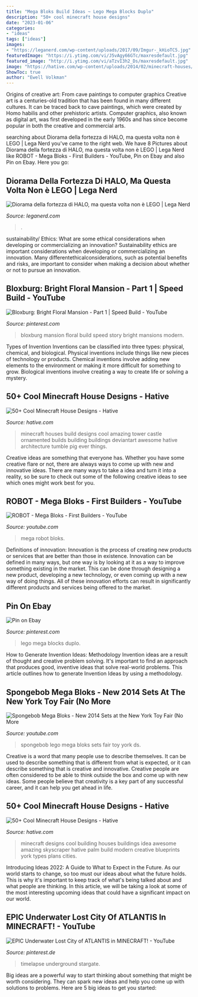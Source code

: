 ```yaml
---
title: "Mega Bloks Build Ideas ~ Lego Mega Blocks Duplo"
description: "50+ cool minecraft house designs"
date: "2023-01-06"
categories:
- "ideas"
tags: ["ideas"]
images:
- "https://leganerd.com/wp-content/uploads/2017/09/Imgur-_kHioTC5.jpg"
featuredImage: "https://i.ytimg.com/vi/J5vAgy66GTc/maxresdefault.jpg"
featured_image: "http://i.ytimg.com/vi/aTzvI3h2_Ds/maxresdefault.jpg"
image: "https://hative.com/wp-content/uploads/2014/02/minecraft-houses/palm-building-idea-20.jpg"
ShowToc: true
author: "Ewell Volkman"
---
```



Origins of creative art: From cave paintings to computer graphics
Creative art is a centuries-old tradition that has been found in many different cultures. It can be traced back to cave paintings, which were created by Homo habilis and other prehistoric artists. Computer graphics, also known as digital art, was first developed in the early 1960s and has since become popular in both the creative and commercial arts.

	

		
searching about Diorama della fortezza di HALO, ma questa volta non è LEGO | Lega Nerd you've came to the right web. We have 8 Pictures about Diorama della fortezza di HALO, ma questa volta non è LEGO | Lega Nerd like ROBOT - Mega Bloks - First Builders - YouTube, Pin on Ebay and also Pin on Ebay. Here you go:
		
    
## Diorama Della Fortezza Di HALO, Ma Questa Volta Non è LEGO | Lega Nerd

<img loading=lazy src="https://leganerd.com/wp-content/uploads/2017/09/Imgur-_kHioTC5.jpg" onerror="this.onerror=null;this.src='https://tse2.mm.bing.net/th?id=OIP.7GFVhaZSd5g6LxRgng18LgHaE7&amp;pid=15.1';" alt="Diorama della fortezza di HALO, ma questa volta non è LEGO | Lega Nerd">

_Source: leganerd.com_

>. 

	

sustainability/ Ethics: What are some ethical considerations when developing or commercializing an innovation?
Sustainability ethics are important considerations when developing or commercializing an innovation. Many differentethicalconsiderations, such as potential benefits and risks, are important to consider when making a decision about whether or not to pursue an innovation.

    
## Bloxburg: Bright Floral Mansion - Part 1 | Speed Build - YouTube

<img loading=lazy src="https://i.pinimg.com/736x/82/08/1c/82081c99669ef3e58423e16ddc9c3528.jpg" onerror="this.onerror=null;this.src='https://tse4.mm.bing.net/th?id=OIP.e7gmt8JdPcaL1L-SCuk1QwHaFj&amp;pid=15.1';" alt="Bloxburg: Bright Floral Mansion - Part 1 | Speed Build - YouTube">

_Source: pinterest.com_

>bloxburg mansion floral build speed story bright mansions modern. 

	

Types of Invention
Inventions can be classified into three types: physical, chemical, and biological. Physical inventions include things like new pieces of technology or products. Chemical inventions involve adding new elements to the environment or making it more difficult for something to grow. Biological inventions involve creating a way to create life or solving a mystery.

    
## 50+ Cool Minecraft House Designs - Hative

<img loading=lazy src="http://hative.com/wp-content/uploads/2014/02/minecraft-houses/ornamented-tower-design-50.jpg" onerror="this.onerror=null;this.src='https://tse2.mm.bing.net/th?id=OIP.jFE6Rn2X-AZM-wvAArdkOQHaJH&amp;pid=15.1';" alt="50+ Cool Minecraft House Designs - Hative">

_Source: hative.com_

>minecraft houses build designs cool amazing tower castle ornamented builds building buildings deviantart awesome hative architecture tumble pig ever things. 

	

Creative ideas are something that everyone has. Whether you have some creative flare or not, there are always ways to come up with new and innovative ideas. There are many ways to take a idea and turn it into a reality, so be sure to check out some of the following creative ideas to see which ones might work best for you.

    
## ROBOT - Mega Bloks - First Builders - YouTube

<img loading=lazy src="https://i.ytimg.com/vi/J5vAgy66GTc/maxresdefault.jpg" onerror="this.onerror=null;this.src='https://tse1.mm.bing.net/th?id=OIP.R484w8Lvqhne4yj1Z28WhwHaEK&amp;pid=15.1';" alt="ROBOT - Mega Bloks - First Builders - YouTube">

_Source: youtube.com_

>mega robot bloks. 

	

Definitions of innovation:
Innovation is the process of creating new products or services that are better than those in existence. Innovation can be defined in many ways, but one way is by looking at it as a way to improve something existing in the market. This can be done through designing a new product, developing a new technology, or even coming up with a new way of doing things. All of these innovation efforts can result in significantly different products and services being offered to the market.

    
## Pin On Ebay

<img loading=lazy src="https://i.pinimg.com/736x/3f/74/fd/3f74fdec9fb6942bb99406f933c22784--mega-blocks-lego-duplo.jpg" onerror="this.onerror=null;this.src='https://tse4.mm.bing.net/th?id=OIP.gFIIeh8zayHnsdVM_k3AoQHaJ3&amp;pid=15.1';" alt="Pin on Ebay">

_Source: pinterest.com_

>lego mega blocks duplo. 

	

How to Generate Invention Ideas: Methodology
Invention ideas are a result of thought and creative problem solving. It's important to find an approach that produces good, inventive ideas that solve real-world problems. This article outlines how to generate Invention Ideas by using a methodology.

    
## Spongebob Mega Bloks - New 2014 Sets At The New York Toy Fair (No More

<img loading=lazy src="http://i.ytimg.com/vi/aTzvI3h2_Ds/maxresdefault.jpg" onerror="this.onerror=null;this.src='https://tse2.mm.bing.net/th?id=OIP.uQRYbepfSt3olq0xy7i11wHaEK&amp;pid=15.1';" alt="Spongebob Mega Bloks - New 2014 Sets at the New York Toy Fair (No More">

_Source: youtube.com_

>spongebob lego mega bloks sets fair toy york ds. 

	

Creative is a word that many people use to describe themselves. It can be used to describe something that is different from what is expected, or it can describe something that is creative and innovative. Creative people are often considered to be able to think outside the box and come up with new ideas. Some people believe that creativity is a key part of any successful career, and it can help you get ahead in life.

    
## 50+ Cool Minecraft House Designs - Hative

<img loading=lazy src="https://hative.com/wp-content/uploads/2014/02/minecraft-houses/palm-building-idea-20.jpg" onerror="this.onerror=null;this.src='https://tse1.mm.bing.net/th?id=OIP.fGz7EkZUkCNCqWKfi8NMNQHaFj&amp;pid=15.1';" alt="50+ Cool Minecraft House Designs - Hative">

_Source: hative.com_

>minecraft designs cool building houses buildings idea awesome amazing skyscraper hative palm build modern creative blueprints york types plans cities. 

	

Introducing Ideas 2022: A Guide to What to Expect in the Future. As our world starts to change, so too must our ideas about what the future holds. This is why it's important to keep track of what's being talked about and what people are thinking. In this article, we will be taking a look at some of the most interesting upcoming ideas that could have a significant impact on our world.

    
## EPIC Underwater Lost City Of ATLANTIS In MINECRAFT! - YouTube

<img loading=lazy src="https://i.pinimg.com/736x/67/f8/dd/67f8ddf138d9bec26bcf88463f0e2321.jpg" onerror="this.onerror=null;this.src='https://tse4.mm.bing.net/th?id=OIP.nsf40CcilwIFqWGJD0eP2wHaFj&amp;pid=15.1';" alt="EPIC Underwater Lost City of ATLANTIS in MINECRAFT! - YouTube">

_Source: pinterest.de_

>timelapse underground stargate. 

	

Big ideas are a powerful way to start thinking about something that might be worth considering. They can spark new ideas and help you come up with solutions to problems. Here are 5 big ideas to get you started: 

